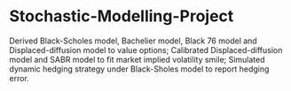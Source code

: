 # Stochastic-Modelling-Project
Derived Black-Scholes model, Bachelier model, Black 76 model and Displaced-diffusion model to value options;
Calibrated Displaced-diffusion model and SABR model to fit market implied volatility smile;
Simulated dynamic hedging strategy under Black-Sholes model to report hedging error.
